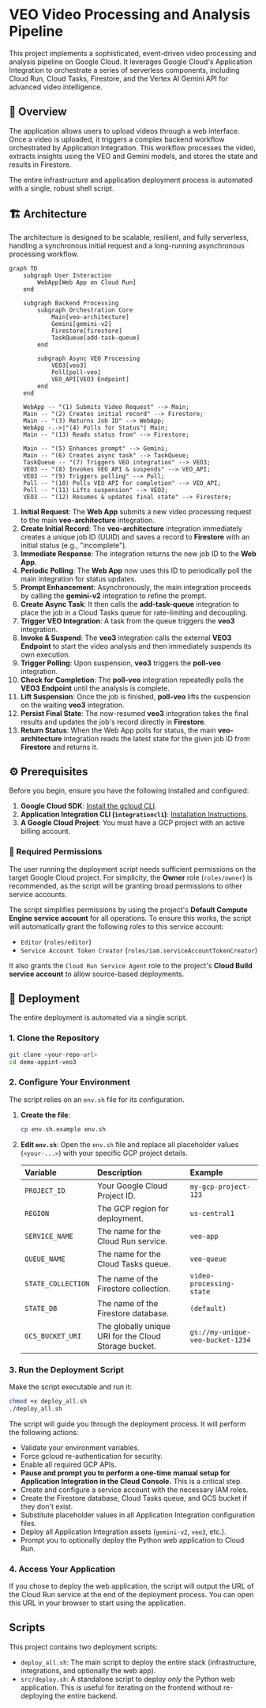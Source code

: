# VEO Video Processing and Analysis Pipeline

This project implements a sophisticated, event-driven video processing and analysis pipeline on Google Cloud. It leverages Google Cloud's Application Integration to orchestrate a series of serverless components, including Cloud Run, Cloud Tasks, Firestore, and the Vertex AI Gemini API for advanced video intelligence.

## 🌟 Overview

The application allows users to upload videos through a web interface. Once a video is uploaded, it triggers a complex backend workflow orchestrated by Application Integration. This workflow processes the video, extracts insights using the VEO and Gemini models, and stores the state and results in Firestore.

The entire infrastructure and application deployment process is automated with a single, robust shell script.

## 🏗️ Architecture

The architecture is designed to be scalable, resilient, and fully serverless, handling a synchronous initial request and a long-running asynchronous processing workflow.

```mermaid
graph TD
    subgraph User Interaction
        WebApp[Web App on Cloud Run]
    end

    subgraph Backend Processing
        subgraph Orchestration Core
            Main[veo-architecture]
            Gemini[gemini-v2]
            Firestore[firestore]
            TaskQueue[add-task-queue]
        end

        subgraph Async VEO Processing
            VEO3[veo3]
            Poll[poll-veo]
            VEO_API[VEO3 Endpoint]
        end
    end

    WebApp -- "(1) Submits Video Request" --> Main;
    Main -- "(2) Creates initial record" --> Firestore;
    Main -- "(3) Returns Job ID" --> WebApp;
    WebApp -.->|"(4) Polls for Status"| Main;
    Main -- "(13) Reads status from" --> Firestore;

    Main -- "(5) Enhances prompt" --> Gemini;
    Main -- "(6) Creates async task" --> TaskQueue;
    TaskQueue -- "(7) Triggers VEO integration" --> VEO3;
    VEO3 -- "(8) Invokes VEO API & suspends" --> VEO_API;
    VEO3 -- "(9) Triggers polling" --> Poll;
    Poll -- "(10) Polls VEO API for completion" --> VEO_API;
    Poll -- "(11) Lifts suspension" --> VEO3;
    VEO3 -- "(12) Resumes & updates final state" --> Firestore;
```

1.  **Initial Request**: The **Web App** submits a new video processing request to the main **veo-architecture** integration.
2.  **Create Initial Record**: The **veo-architecture** integration immediately creates a unique job ID (UUID) and saves a record to **Firestore** with an initial status (e.g., "incomplete").
3.  **Immediate Response**: The integration returns the new job ID to the **Web App**.
4.  **Periodic Polling**: The **Web App** now uses this ID to periodically poll the main integration for status updates.
5.  **Prompt Enhancement**: Asynchronously, the main integration proceeds by calling the **gemini-v2** integration to refine the prompt.
6.  **Create Async Task**: It then calls the **add-task-queue** integration to place the job in a Cloud Tasks queue for rate-limiting and decoupling.
7.  **Trigger VEO Integration**: A task from the queue triggers the **veo3** integration.
8.  **Invoke & Suspend**: The **veo3** integration calls the external **VEO3 Endpoint** to start the video analysis and then immediately suspends its own execution.
9.  **Trigger Polling**: Upon suspension, **veo3** triggers the **poll-veo** integration.
10. **Check for Completion**: The **poll-veo** integration repeatedly polls the **VEO3 Endpoint** until the analysis is complete.
11. **Lift Suspension**: Once the job is finished, **poll-veo** lifts the suspension on the waiting **veo3** integration.
12. **Persist Final State**: The now-resumed **veo3** integration takes the final results and updates the job's record directly in **Firestore**.
13. **Return Status**: When the Web App polls for status, the main **veo-architecture** integration reads the latest state for the given job ID from **Firestore** and returns it.

## ⚙️ Prerequisites

Before you begin, ensure you have the following installed and configured:

1.  **Google Cloud SDK**: [Install the gcloud CLI](https://cloud.google.com/sdk/docs/install).
2.  **Application Integration CLI (`integrationcli`)**: [Installation Instructions](https://github.com/GoogleCloudPlatform/application-integration-management-toolkit).
3.  **A Google Cloud Project**: You must have a GCP project with an active billing account.

### 🔑 Required Permissions

The user running the deployment script needs sufficient permissions on the target Google Cloud project. For simplicity, the **Owner** role (`roles/owner`) is recommended, as the script will be granting broad permissions to other service accounts.

The script simplifies permissions by using the project's **Default Compute Engine service account** for all operations. To ensure this works, the script will automatically grant the following roles to this service account:

- `Editor` (`roles/editor`)
- `Service Account Token Creator` (`roles/iam.serviceAccountTokenCreator`)

It also grants the `Cloud Run Service Agent` role to the project's **Cloud Build service account** to allow source-based deployments.

## 🚀 Deployment

The entire deployment is automated via a single script.

### 1. Clone the Repository

```bash
git clone <your-repo-url>
cd demo-appint-veo3
```

### 2. Configure Your Environment

The script relies on an `env.sh` file for its configuration.

1.  **Create the file**:
    ```bash
    cp env.sh.example env.sh
    ```
2.  **Edit `env.sh`**: Open the `env.sh` file and replace all placeholder values (`<your-...>`) with your specific GCP project details.

    | Variable           | Description                                           | Example                          |
    | :----------------- | :---------------------------------------------------- | :------------------------------- |
    | `PROJECT_ID`       | Your Google Cloud Project ID.                         | `my-gcp-project-123`             |
    | `REGION`           | The GCP region for deployment.                        | `us-central1`                    |
    | `SERVICE_NAME`     | The name for the Cloud Run service.                   | `veo-app`                        |
    | `QUEUE_NAME`       | The name for the Cloud Tasks queue.                   | `veo-queue`                      |
    | `STATE_COLLECTION` | The name of the Firestore collection.                 | `video-processing-state`         |
    | `STATE_DB`         | The name of the Firestore database.                   | `(default)`                      |
    | `GCS_BUCKET_URI`   | The globally unique URI for the Cloud Storage bucket. | `gs://my-unique-veo-bucket-1234` |

### 3. Run the Deployment Script

Make the script executable and run it:

```bash
chmod +x deploy_all.sh
./deploy_all.sh
```

The script will guide you through the deployment process. It will perform the following actions:

- Validate your environment variables.
- Force gcloud re-authentication for security.
- Enable all required GCP APIs.
- **Pause and prompt you to perform a one-time manual setup for Application Integration in the Cloud Console.** This is a critical step.
- Create and configure a service account with the necessary IAM roles.
- Create the Firestore database, Cloud Tasks queue, and GCS bucket if they don't exist.
- Substitute placeholder values in all Application Integration configuration files.
- Deploy all Application Integration assets (`gemini-v2`, `veo3`, etc.).
- Prompt you to optionally deploy the Python web application to Cloud Run.

### 4. Access Your Application

If you chose to deploy the web application, the script will output the URL of the Cloud Run service at the end of the deployment process. You can open this URL in your browser to start using the application.

## Scripts

This project contains two deployment scripts:

- `deploy_all.sh`: The main script to deploy the entire stack (infrastructure, integrations, and optionally the web app).
- `src/deploy.sh`: A standalone script to deploy _only_ the Python web application. This is useful for iterating on the frontend without re-deploying the entire backend.
